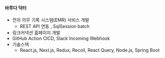 #### 바루다 닥터

- 전자 의무 기록 시스템(EMR) 서비스 개발
  - REST API 연동 , SqlSession batch
- 링크커넥션 홈페이지 개발
- GitHub Action CICD, Slack Incoming Webhook
- 기술스택
  - React.js, Next.js, Redux, Recoil, React Query, Node.js, Spring Boot
